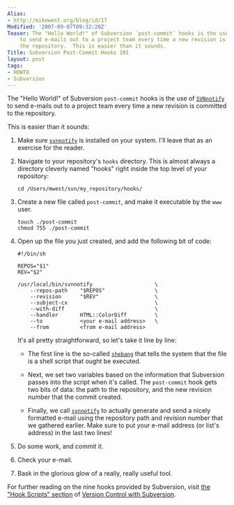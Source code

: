 ```yaml
---
Alias:
- http://mikewest.org/blog/id/17
Modified: '2007-09-07T09:32:20Z'
Teaser: The "Hello World!" of Subversion `post-commit` hooks is the use of `SVNnotify`
    to send e-mails out to a project team every time a new revision is committed to
    the repository.  This is easier than it sounds.
Title: Subversion Post-Commit Hooks 101
layout: post
tags:
- HOWTO
- Subversion
---
```

The "Hello World!" of Subversion `post-commit` hooks is the use of [`SVNnotify`][svnnotify] to send e-mails out to a project team every time a new revision is committed to the repository.

This is easier than it sounds:

1.  Make sure [`svnnotify`][svnnotify] is installed on your system.  I'll
    leave that as an exercise for the reader.

2.  Navigate to your repository's `hooks` directory.  This is almost always a
    directory cleverly named "hooks" right inside the top level of your
    repository:

        cd /Users/mwest/svn/my_repository/hooks/
    
3.  Create a new file called `post-commit`, and make it executable by the
    `www` user.

        touch ./post-commit
        chmod 755 ./post-commit
    
4.  Open up the file you just created, and add the following bit of code:

        #!/bin/sh
    
        REPOS="$1"
        REV="$2"
    
        /usr/local/bin/svnnotify                    \
            --repos-path    "$REPOS"                \
            --revision      "$REV"                  \
            --subject-cx                            \
            --with-diff                             \
            --handler       HTML::ColorDiff         \
            --to            <your e-mail address>   \
            --from          <from e-mail address>
                
    It's all pretty straightforward, so let's take it line by line:
    
    *   The first line is the so-called [`shebang`][shebang] that tells
        the system that the file is a shell script that ought be executed.
        
    *   Next, we set two variables based on the information that
        Subversion passes into the script when it's called.  The
        `post-commit` hook gets two bits of data: the path to the
        repository, and the new revision number that the commit created.
        
    *   Finally, we call [`svnnotify`][svnnotify] to actually generate and
        send a nicely formatted e-mail using the repository path and
        revision number that we gathered earlier.  Make sure to put your
        e-mail address (or list's address) in the last two lines!
            
5.  Do some work, and commit it.

6.  Check your e-mail.

7.  Bask in the glorious glow of a really, really useful tool.

For further reading on the nine hooks provided by Subversion, visit [the "Hook Scripts" section][hook_scripts] of [Version Control with Subversion][svnbook].

[svnnotify]: http://search.cpan.org/dist/SVN-Notify/bin/svnnotify "SVNnotify on CPAN"
[shebang]: http://en.wikipedia.org/wiki/Shebang_(Unix)  "Wikipedia: 'Shebang'"
[hook_scripts]: http://svnbook.red-bean.com/nightly/en/svn.reposadmin.create.html#svn.reposadmin.create.hooks "Version Control with Subversion: Hook Scripts"
[svnbook]: http://svnbook.red-bean.com/nightly/en/index.html "Version Control with Subversion"